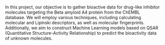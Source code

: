 In this project, our objective is to gather bioactive data for drug-like inhibitor molecules targeting the Beta amyloid A4 protein from the ChEMBL database. 
We will employ various techniques, including calculating molecular and Lipinski descriptors, as well as molecular fingerprints. Additionally, 
we aim to construct Machine Learning models based on QSAR (Quantitative Structure-Activity Relationship) to predict the bioactivity data of unknown molecules.
